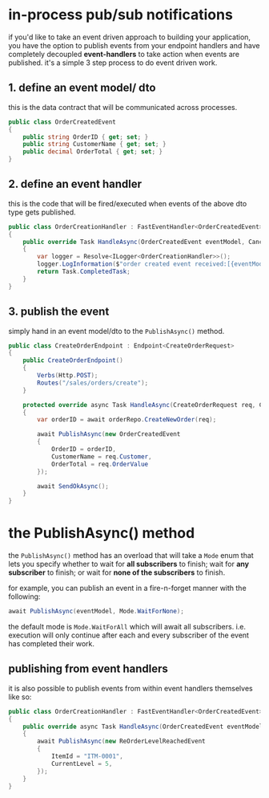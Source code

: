 # in-process pub/sub notifications

if you'd like to take an event driven approach to building your application, you have the option to publish events from your endpoint handlers and have completely decoupled **event-handlers** to take action when events are published. it's a simple 3 step process to do event driven work.

## 1. define an event model/ dto
this is the data contract that will be communicated across processes.
```csharp
public class OrderCreatedEvent
{
    public string OrderID { get; set; }
    public string CustomerName { get; set; }
    public decimal OrderTotal { get; set; }
}
```

## 2. define an event handler
this is the code that will be fired/executed when events of the above dto type gets published.
```csharp
public class OrderCreationHandler : FastEventHandler<OrderCreatedEvent>
{
    public override Task HandleAsync(OrderCreatedEvent eventModel, CancellationToken ct)
    {
        var logger = Resolve<ILogger<OrderCreationHandler>>();
        logger.LogInformation($"order created event received:[{eventModel.OrderID}]");
        return Task.CompletedTask;
    }
}
```

## 3. publish the event
simply hand in an event model/dto to the `PublishAsync()` method.
```csharp
public class CreateOrderEndpoint : Endpoint<CreateOrderRequest>
{
    public CreateOrderEndpoint()
    {
        Verbs(Http.POST);
        Routes("/sales/orders/create");
    }

    protected override async Task HandleAsync(CreateOrderRequest req, CancellationToken ct)
    {
        var orderID = await orderRepo.CreateNewOrder(req);

        await PublishAsync(new OrderCreatedEvent
        {
            OrderID = orderID,
            CustomerName = req.Customer,
            OrderTotal = req.OrderValue
        });

        await SendOkAsync();
    }
}
```

# the PublishAsync() method

the `PublishAsync()` method has an overload that will take a `Mode` enum that lets you specify whether to wait for **all subscribers** to finish; wait for **any subscriber** to finish; or wait for **none of the subscribers** to finish.

for example, you can publish an event in a fire-n-forget manner with the following:

```csharp
await PublishAsync(eventModel, Mode.WaitForNone);
```

the default mode is `Mode.WaitForAll` which will await all subscribers. i.e. execution will only continue after each and every subscriber of the event has completed their work.

## publishing from event handlers
it is also possible to publish events from within event handlers themselves like so:
```csharp
public class OrderCreationHandler : FastEventHandler<OrderCreatedEvent>
{
    public override async Task HandleAsync(OrderCreatedEvent eventModel, CancellationToken ct)
    {
        await PublishAsync(new ReOrderLevelReachedEvent
        {
            ItemId = "ITM-0001",
            CurrentLevel = 5,
        });
    }
}
```